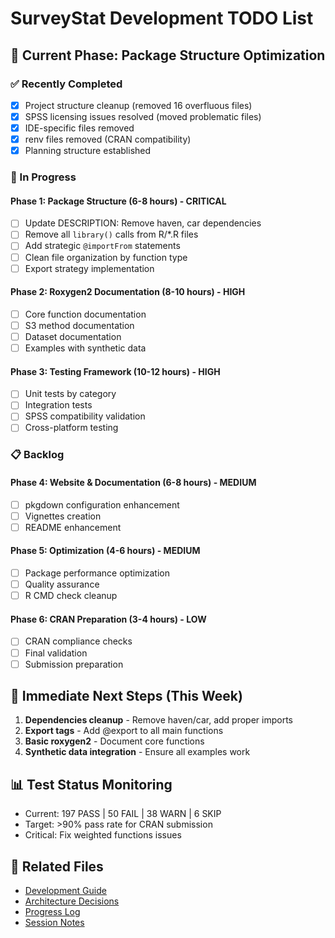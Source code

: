 # SurveyStat Development TODO List

## 🚧 Current Phase: Package Structure Optimization

### ✅ Recently Completed
- [x] Project structure cleanup (removed 16 overfluous files)
- [x] SPSS licensing issues resolved (moved problematic files)
- [x] IDE-specific files removed
- [x] renv files removed (CRAN compatibility)
- [x] Planning structure established

### 🔄 In Progress

#### Phase 1: Package Structure (6-8 hours) - CRITICAL
- [ ] Update DESCRIPTION: Remove haven, car dependencies
- [ ] Remove all `library()` calls from R/*.R files
- [ ] Add strategic `@importFrom` statements
- [ ] Clean file organization by function type
- [ ] Export strategy implementation

#### Phase 2: Roxygen2 Documentation (8-10 hours) - HIGH
- [ ] Core function documentation
- [ ] S3 method documentation  
- [ ] Dataset documentation
- [ ] Examples with synthetic data

#### Phase 3: Testing Framework (10-12 hours) - HIGH
- [ ] Unit tests by category
- [ ] Integration tests
- [ ] SPSS compatibility validation
- [ ] Cross-platform testing

### 📋 Backlog

#### Phase 4: Website & Documentation (6-8 hours) - MEDIUM
- [ ] pkgdown configuration enhancement
- [ ] Vignettes creation
- [ ] README enhancement

#### Phase 5: Optimization (4-6 hours) - MEDIUM
- [ ] Package performance optimization
- [ ] Quality assurance
- [ ] R CMD check cleanup

#### Phase 6: CRAN Preparation (3-4 hours) - LOW
- [ ] CRAN compliance checks
- [ ] Final validation
- [ ] Submission preparation

## 🎯 Immediate Next Steps (This Week)
1. **Dependencies cleanup** - Remove haven/car, add proper imports
2. **Export tags** - Add @export to all main functions
3. **Basic roxygen2** - Document core functions
4. **Synthetic data integration** - Ensure all examples work

## 📊 Test Status Monitoring
- Current: 197 PASS | 50 FAIL | 38 WARN | 6 SKIP
- Target: >90% pass rate for CRAN submission
- Critical: Fix weighted functions issues

## 🔗 Related Files
- [Development Guide](../README.md)
- [Architecture Decisions](DECISIONS.md)
- [Progress Log](PROGRESS.md)
- [Session Notes](sessions/)